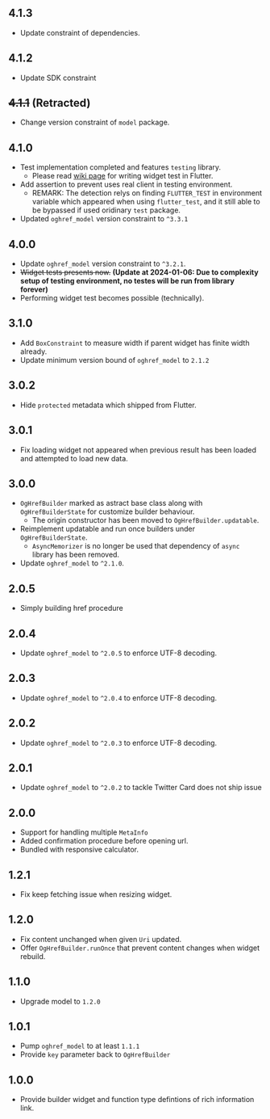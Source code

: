 ## 4.1.3

* Update constraint of dependencies.

## 4.1.2

* Update SDK constraint

## ~~4.1.1~~ (Retracted)

* Change version constraint of `model` package.

## 4.1.0

* Test implementation completed and features `testing` library.
    * Please read [wiki page](https://github.com/rk0cc/oghref/wiki) for writing widget test in Flutter.
* Add assertion to prevent uses real client in testing environment.
    * REMARK: The detection relys on finding `FLUTTER_TEST` in environment variable which appeared when using `flutter_test`, and it still able to be bypassed if used oridinary `test` package.
* Updated `oghref_model` version constraint to `^3.3.1`

## 4.0.0

* Update `oghref_model` version constraint to `^3.2.1`.
* ~~Widget tests presents now.~~ **(Update at 2024-01-06: Due to complexity setup of testing environment, no testes will be run from library forever)**
* Performing widget test becomes possible (technically).

## 3.1.0

* Add `BoxConstraint` to measure width if parent widget has finite width already.
* Update minimum version bound of `oghref_model` to `2.1.2`

## 3.0.2

* Hide `protected` metadata which shipped from Flutter.

## 3.0.1

* Fix loading widget not appeared when previous result has been loaded and attempted to load new data.

## 3.0.0

* `OgHrefBuilder` marked as astract base class along with `OgHrefBuilderState` for customize builder behaviour.
    * The origin constructor has been moved to `OgHrefBuilder.updatable`.
* Reimplement updatable and run once builders under `OgHrefBuilderState`.
    * `AsyncMemorizer` is no longer be used that dependency of `async` library has been removed.
* Update `oghref_model` to `^2.1.0`.

## 2.0.5

* Simply building href procedure

## 2.0.4

* Update `oghref_model` to `^2.0.5` to enforce UTF-8 decoding.

## 2.0.3

* Update `oghref_model` to `^2.0.4` to enforce UTF-8 decoding.

## 2.0.2

* Update `oghref_model` to `^2.0.3` to enforce UTF-8 decoding.

## 2.0.1

* Update `oghref_model` to `^2.0.2` to tackle Twitter Card does not ship issue

## 2.0.0

* Support for handling multiple `MetaInfo`
* Added confirmation procedure before opening url.
* Bundled with responsive calculator.

## 1.2.1

* Fix keep fetching issue when resizing widget.

## 1.2.0

* Fix content unchanged when given `Uri` updated.
* Offer `OgHrefBuilder.runOnce` that prevent content changes when widget rebuild.

## 1.1.0

* Upgrade model to `1.2.0`

## 1.0.1

* Pump `oghref_model` to at least `1.1.1`
* Provide `key` parameter back to `OgHrefBuilder`

## 1.0.0

* Provide builder widget and function type defintions of rich information link.
